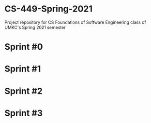 # CS-449-Spring-2021
Project repository for CS Foundations of Software Engineering class of UMKC's Spring 2021 semester

# Sprint #0

# Sprint #1

# Sprint #2

# Sprint #3
